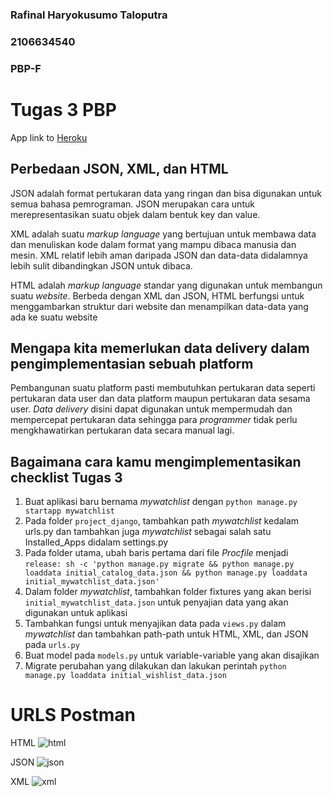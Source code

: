 ### Rafinal Haryokusumo Taloputra
### 2106634540
### PBP-F

# Tugas 3 PBP

App link to [Heroku](https://fikri-belum-sembuh.herokuapp.com/mywatchlist/)

## Perbedaan JSON, XML, dan HTML 
JSON adalah format pertukaran data yang ringan dan bisa digunakan untuk semua bahasa pemrograman. JSON merupakan cara untuk merepresentasikan suatu objek dalam bentuk key dan value.

XML adalah suatu _markup language_ yang bertujuan untuk membawa data dan menuliskan kode dalam format yang mampu dibaca manusia dan mesin. XML relatif lebih aman daripada JSON dan data-data didalamnya lebih sulit dibandingkan JSON untuk dibaca.

HTML adalah _markup language_ standar yang digunakan untuk membangun suatu _website_. Berbeda dengan XML dan JSON, HTML berfungsi untuk menggambarkan struktur dari website dan menampilkan data-data yang ada ke suatu website 

## Mengapa kita memerlukan data delivery dalam pengimplementasian sebuah platform
Pembangunan suatu platform pasti membutuhkan pertukaran data seperti pertukaran data user dan data platform maupun pertukaran data sesama user. _Data delivery_ disini dapat digunakan untuk mempermudah dan mempercepat pertukaran data sehingga para _programmer_ tidak perlu mengkhawatirkan pertukaran data secara manual lagi.

## Bagaimana cara kamu mengimplementasikan checklist Tugas 3
1. Buat aplikasi baru bernama _mywatchlist_ dengan `python manage.py startapp mywatchlist`
2. Pada folder `project_django`, tambahkan path _mywatchlist_ kedalam urls.py dan tambahkan juga _mywatchlist_ sebagai salah satu Installed_Apps didalam settings.py
3. Pada folder utama, ubah baris pertama dari file _Procfile_ menjadi `release: sh -c 'python manage.py migrate && python manage.py loaddata initial_catalog_data.json && python manage.py loaddata initial_mywatchlist_data.json'`
4. Dalam folder _mywatchlist_, tambahkan folder fixtures yang akan berisi `initial_mywatchlist_data.json` untuk penyajian data yang akan digunakan untuk aplikasi
5. Tambahkan fungsi untuk menyajikan data pada `views.py` dalam _mywatchlist_ dan tambahkan path-path untuk HTML, XML, dan JSON pada `urls.py`
6. Buat model pada `models.py` untuk variable-variable yang akan disajikan
7. Migrate perubahan yang dilakukan dan lakukan perintah `python manage.py loaddata initial_wishlist_data.json`


# URLS Postman

HTML
![html](https://user-images.githubusercontent.com/89496855/191543190-8c98cea4-5205-4b6f-80f0-853151990d34.png)

JSON
![json](https://user-images.githubusercontent.com/89496855/191543263-8c8b8638-c1e6-4336-9350-4f99014b0800.png)

XML
![xml](https://user-images.githubusercontent.com/89496855/191543313-c914c215-11df-4bbf-a325-e2a0d5a95c5b.png)
